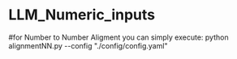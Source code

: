 # LLM_Numeric_inputs

#for Number to Number Aligment you can simply execute:
python alignmentNN.py --config "./config/config.yaml"
